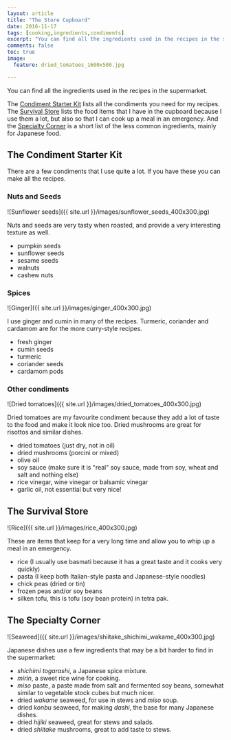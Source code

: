 ```yaml
---
layout: article
title: "The Store Cupboard"
date: 2016-11-17
tags: [cooking,ingredients,condiments]
excerpt: "You can find all the ingredients used in the recipes in the supermarket."
comments: false
toc: true
image:
  feature: dried_tomatoes_1600x500.jpg

---
```


You can find all the ingredients used in the recipes in the supermarket.
<!-- except some of the ingredients for typical Japanese meals.-->

The <a href="#starterkit">Condiment Starter Kit</a> lists all the condiments you need for my recipes. The <a href="#survival">Survival Store</a> lists the food items that I have in the cupboard because I use them a lot, but also so that I can cook up a meal in an emergency. And the <a href="#special">Specialty Corner</a> is a short list of the less common ingredients, mainly for Japanese food.

## The Condiment Starter Kit<a name="starterkit"></a>

There are a few condiments that I use quite a lot. If you have these you can make all the recipes.

### Nuts and Seeds

![Sunflower seeds]({{ site.url }}/images/sunflower_seeds_400x300.jpg)

Nuts and seeds are very tasty when roasted, and provide a very interesting texture as well.

* pumpkin seeds
* sunflower seeds
* sesame seeds
* walnuts
* cashew nuts

### Spices

![Ginger]({{ site.url }}/images/ginger_400x300.jpg)

I use ginger and cumin in many of the recipes. Turmeric, coriander and cardamom are for the more curry-style recipes.

* fresh ginger
* cumin seeds
* turmeric
* coriander seeds
* cardamom pods

### Other condiments

![Dried tomatoes]({{ site.url }}/images/dried_tomatoes_400x300.jpg)

Dried tomatoes are my favourite condiment because they add a lot of taste to the food and make it look nice too. Dried mushrooms are great for risottos and similar dishes.

* dried tomatoes (just dry, not in oil)
* dried mushrooms (porcini or mixed)
* olive oil
* soy sauce (make sure it is "real" soy sauce, made from soy, wheat and salt and nothing else)
* rice vinegar, wine vinegar or balsamic vinegar
* garlic oil, not essential but very nice!

## The Survival Store<a name="survival"></a>

![Rice]({{ site.url }}/images/rice_400x300.jpg)

These are items that keep for a very long time and allow you to whip up a meal in an emergency.

* rice (I usually use basmati because it has a great taste and it cooks very quickly)
* pasta (I keep both Italian-style pasta and Japanese-style noodles)
* chick peas (dried or tin)
* frozen peas and/or soy beans
* silken tofu, this is tofu (soy bean protein) in tetra pak.

## The Specialty Corner<a name="special"></a>

![Seaweed]({{ site.url }}/images/shiitake_shichimi_wakame_400x300.jpg)

Japanese dishes use a few ingredients that may be a bit harder to find in the supermarket:

* _shichimi togarashi_, a Japanese spice mixture.
* _mirin_, a sweet rice wine for cooking.
* _miso_ paste, a paste made from salt and fermented soy beans, somewhat similar to vegetable stock cubes but much nicer.
* dried _wakame_ seaweed, for use in stews and _miso_ soup.
* dried _konbu_ seaweed, for making _dashi_, the base for many Japanese dishes.
* dried _hijiki_ seaweed, great for stews and salads.
* dried _shiitake_ mushrooms, great to add taste to stews.
